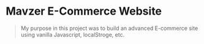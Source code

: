 # Mavzer E-Commerce Website

> My purpose in this project was to build an advanced E-commerce site using vanilla Javascript, localStroge, etc.




